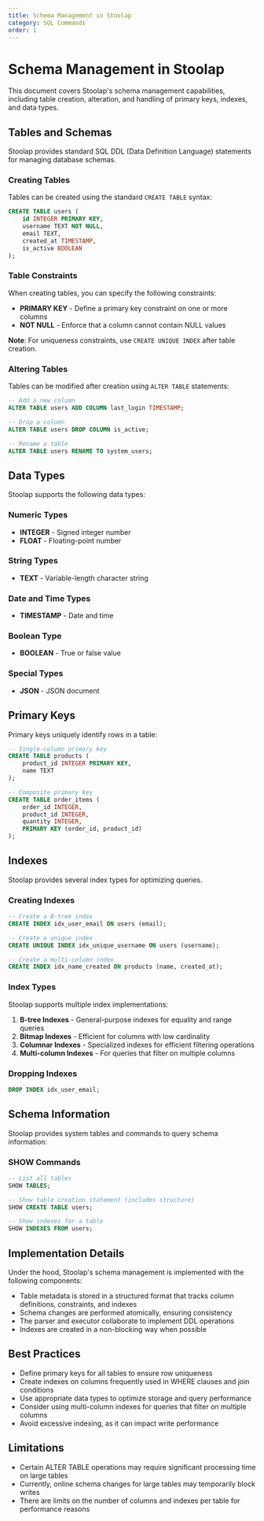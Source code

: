 ```yaml
---
title: Schema Management in Stoolap
category: SQL Commands
order: 1
---
```


# Schema Management in Stoolap

This document covers Stoolap's schema management capabilities, including table creation, alteration, and handling of primary keys, indexes, and data types.

## Tables and Schemas

Stoolap provides standard SQL DDL (Data Definition Language) statements for managing database schemas.

### Creating Tables

Tables can be created using the standard `CREATE TABLE` syntax:

```sql
CREATE TABLE users (
    id INTEGER PRIMARY KEY,
    username TEXT NOT NULL,
    email TEXT,
    created_at TIMESTAMP,
    is_active BOOLEAN
);
```

### Table Constraints

When creating tables, you can specify the following constraints:

- **PRIMARY KEY** - Define a primary key constraint on one or more columns
- **NOT NULL** - Enforce that a column cannot contain NULL values

**Note**: For uniqueness constraints, use `CREATE UNIQUE INDEX` after table creation.

### Altering Tables

Tables can be modified after creation using `ALTER TABLE` statements:

```sql
-- Add a new column
ALTER TABLE users ADD COLUMN last_login TIMESTAMP;

-- Drop a column
ALTER TABLE users DROP COLUMN is_active;

-- Rename a table
ALTER TABLE users RENAME TO system_users;
```

## Data Types

Stoolap supports the following data types:

### Numeric Types
- **INTEGER** - Signed integer number
- **FLOAT** - Floating-point number

### String Types
- **TEXT** - Variable-length character string

### Date and Time Types
- **TIMESTAMP** - Date and time

### Boolean Type
- **BOOLEAN** - True or false value

### Special Types
- **JSON** - JSON document

## Primary Keys

Primary keys uniquely identify rows in a table:

```sql
-- Single-column primary key
CREATE TABLE products (
    product_id INTEGER PRIMARY KEY,
    name TEXT
);

-- Composite primary key
CREATE TABLE order_items (
    order_id INTEGER,
    product_id INTEGER,
    quantity INTEGER,
    PRIMARY KEY (order_id, product_id)
);
```

## Indexes

Stoolap provides several index types for optimizing queries.

### Creating Indexes

```sql
-- Create a B-tree index
CREATE INDEX idx_user_email ON users (email);

-- Create a unique index
CREATE UNIQUE INDEX idx_unique_username ON users (username);

-- Create a multi-column index
CREATE INDEX idx_name_created ON products (name, created_at);
```

### Index Types

Stoolap supports multiple index implementations:

1. **B-tree Indexes** - General-purpose indexes for equality and range queries
2. **Bitmap Indexes** - Efficient for columns with low cardinality
3. **Columnar Indexes** - Specialized indexes for efficient filtering operations
4. **Multi-column Indexes** - For queries that filter on multiple columns

### Dropping Indexes

```sql
DROP INDEX idx_user_email;
```

## Schema Information

Stoolap provides system tables and commands to query schema information:

### SHOW Commands

```sql
-- List all tables
SHOW TABLES;

-- Show table creation statement (includes structure)
SHOW CREATE TABLE users;

-- Show indexes for a table
SHOW INDEXES FROM users;
```

## Implementation Details

Under the hood, Stoolap's schema management is implemented with the following components:

- Table metadata is stored in a structured format that tracks column definitions, constraints, and indexes
- Schema changes are performed atomically, ensuring consistency
- The parser and executor collaborate to implement DDL operations
- Indexes are created in a non-blocking way when possible

## Best Practices

- Define primary keys for all tables to ensure row uniqueness
- Create indexes on columns frequently used in WHERE clauses and join conditions
- Use appropriate data types to optimize storage and query performance
- Consider using multi-column indexes for queries that filter on multiple columns
- Avoid excessive indexing, as it can impact write performance

## Limitations

- Certain ALTER TABLE operations may require significant processing time on large tables
- Currently, online schema changes for large tables may temporarily block writes
- There are limits on the number of columns and indexes per table for performance reasons